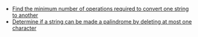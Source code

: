 - [Find the minimum number of operations required to convert one string to another](#)
- [Determine if a string can be made a palindrome by deleting at most one character](#)